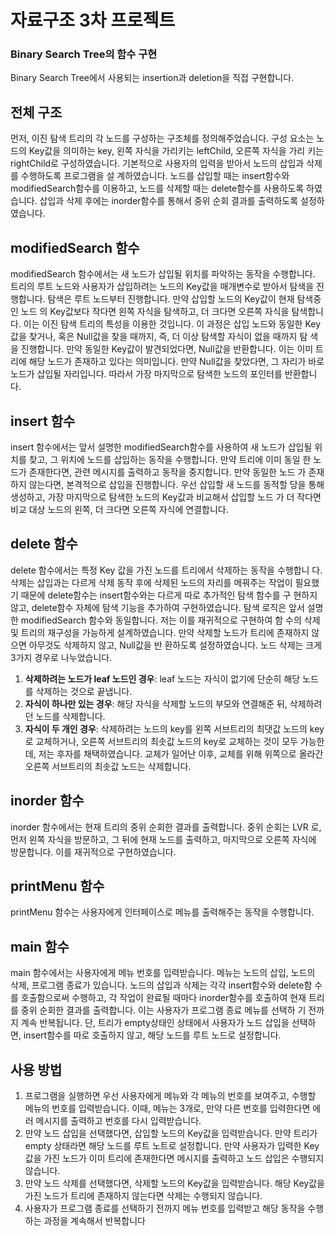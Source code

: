 # 자료구조 3차 프로젝트
### Binary Search Tree의 함수 구현
Binary Search Tree에서 사용되는 insertion과 deletion을 직접 구현합니다.

## 전체 구조
먼저, 이진 탐색 트리의 각 노드를 구성하는 구조체를 정의해주었습니다. 구성 요소는 
노드의 Key값을 의미하는 key, 왼쪽 자식을 가리키는 leftChild, 오른쪽 자식을 가리
키는 rightChild로 구성하였습니다.
기본적으로 사용자의 입력을 받아서 노드의 삽입과 삭제를 수행하도록 프로그램을 설
계하였습니다. 노드를 삽입할 때는 insert함수와 modifiedSearch함수를 이용하고, 
노드를 삭제할 때는 delete함수를 사용하도록 하였습니다. 삽입과 삭제 후에는 
inorder함수를 통해서 중위 순회 결과를 출력하도록 설정하였습니다.


## modifiedSearch 함수
modifiedSearch 함수에서는 새 노드가 삽입될 위치를 파악하는 동작을 수행합니다. 
트리의 루트 노드와 사용자가 삽입하려는 노드의 Key값을 매개변수로 받아서 탐색을 
진행합니다.
탐색은 루트 노드부터 진행합니다. 만약 삽입할 노드의 Key값이 현재 탐색중인 노드
의 Key값보다 작다면 왼쪽 자식을 탐색하고, 더 크다면 오른쪽 자식을 탐색합니다. 
이는 이진 탐색 트리의 특성을 이용한 것입니다. 이 과정은 삽입 노드와 동일한 Key
값을 찾거나, 혹은 Null값을 찾을 때까지, 즉, 더 이상 탐색할 자식이 없을 때까지 탐
색을 진행합니다.
만약 동일한 Key값이 발견되었다면, Null값을 반환합니다. 이는 이미 트리에 해당 
노드가 존재하고 있다는 의미입니다. 만약 Null값을 찾았다면, 그 자리가 바로 노드가 
삽입될 자리입니다. 따라서 가장 마지막으로 탐색한 노드의 포인터를 반환합니다.


## insert 함수
 insert 함수에서는 앞서 설명한 modifiedSearch함수를 사용하여 새 노드가 삽입될 
위치를 찾고, 그 위치에 노드를 삽입하는 동작을 수행합니다. 만약 트리에 이미 동일
한 노드가 존재한다면, 관련 메시지를 출력하고 동작을 중지합니다. 만약 동일한 노드
가 존재하지 않는다면, 본격적으로 삽입을 진행합니다. 우선 삽입할 새 노드를 동적할
당을 통해 생성하고, 가장 마지막으로 탐색한 노드의 Key값과 비교해서 삽입할 노드
가 더 작다면 비교 대상 노드의 왼쪽, 더 크다면 오른쪽 자식에 연결합니다.


## delete 함수
 delete 함수에서는 특정 Key 값을 가진 노드를 트리에서 삭제하는 동작을 수행합니
다. 삭제는 삽입과는 다르게 삭제 동작 후에 삭제된 노드의 자리를 메꿔주는 작업이 
필요했기 때문에 delete함수는 insert함수와는 다르게 따로 추가적인 탐색 함수를 구
현하지 않고, delete함수 자체에 탐색 기능을 추가하여 구현하였습니다. 탐색 로직은 
앞서 설명한 modifiedSearch 함수와 동일합니다. 저는 이를 재귀적으로 구현하여 함
수의 삭제 및 트리의 재구성을 가능하게 설계하였습니다.
만약 삭제할 노드가 트리에 존재하지 않으면 아무것도 삭제하지 않고, Null값을 반
환하도록 설정하였습니다. 노드 삭제는 크게 3가지 경우로 나누었습니다.
1. **삭제하려는 노드가 leaf 노드인 경우**: leaf 노드는 자식이 없기에 단순히 해당 노드를 삭제하는 것으로 끝냅니다.
2. **자식이 하나만 있는 경우**: 해당 자식을 삭제할 노드의 부모와 연결해준 뒤, 삭제하려던 노드를 삭제합니다.
3. **자식이 두 개인 경우**: 삭제하려는 노드의 key를 왼쪽 서브트리의 최댓값 노드의 key로 교체하거나, 오른쪽 서브트리의 최솟값 노드의 key로 교체하는 것이 모두 가능한데, 저는 후자를 채택하였습니다. 교체가 일어난 이후, 교체를 위해 위쪽으로 올라간 오른쪽 서브트리의 최솟값 노드는 삭제합니다.


## inorder 함수
inorder 함수에서는 현재 트리의 중위 순회한 결과를 출력합니다. 중위 순회는 LVR
로, 먼저 왼쪽 자식을 방문하고, 그 뒤에 현재 노드를 출력하고, 마지막으로 오른쪽 
자식에 방문합니다. 이를 재귀적으로 구현하였습니다.


## printMenu 함수
printMenu 함수는 사용자에게 인터페이스로 메뉴를 출력해주는 동작을 수행합니다.


## main 함수
main 함수에서는 사용자에게 메뉴 번호를 입력받습니다. 메뉴는 노드의 삽입, 노드의 
삭제, 프로그램 종료가 있습니다. 노드의 삽입과 삭제는 각각 insert함수와 delete함
수를 호출함으로써 수행하고, 각 작업이 완료될 때마다 inorder함수를 호출하여 현재 
트리를 중위 순회한 결과를 출력합니다. 이는 사용자가 프로그램 종료 메뉴를 선택하
기 전까지 계속 반복됩니다. 단, 트리가 empty상태인 상태에서 사용자가 노드 삽입을 
선택하면, insert함수를 따로 호출하지 않고, 해당 노드를 루트 노드로 설정합니다.


## 사용 방법
1. 프로그램을 실행하면 우선 사용자에게 메뉴와 각 메뉴의 번호를 보여주고, 수행할 메뉴의 번호를 입력받습니다. 이때, 메뉴는 3개로, 만약 다른 번호를 입력한다면 에러 메시지를 출력하고 번호를 다시 입력받습니다.
2. 만약 노드 삽입을 선택했다면, 삽입할 노드의 Key값을 입력받습니다. 만약 트리가 empty 상태라면 해당 노드를 루트 노트로 설정합니다. 만약 사용자가 입력한 Key값을 가진 노드가 이미 트리에 존재한다면 메시지를 출력하고 노드 삽입은 수행되지 않습니다.
3. 만약 노드 삭제를 선택했다면, 삭제할 노드의 Key값을 입력받습니다. 해당 Key값을 가진 노드가 트리에 존재하지 않는다면 삭제는 수행되지 않습니다.
4. 사용자가 프로그램 종료를 선택하기 전까지 메뉴 번호를 입력받고 해당 동작을 수행하는 과정을 계속해서 반복합니다
